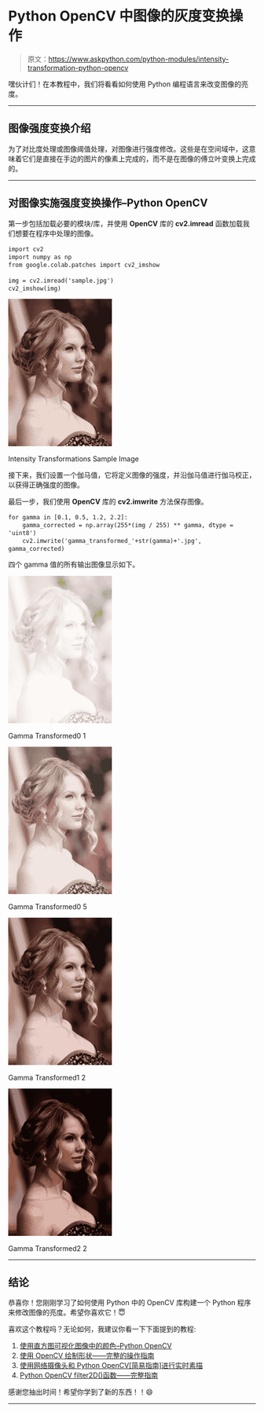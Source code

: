 # Python OpenCV 中图像的灰度变换操作

> 原文：<https://www.askpython.com/python-modules/intensity-transformation-python-opencv>

嘿伙计们！在本教程中，我们将看看如何使用 Python 编程语言来改变图像的亮度。

* * *

## 图像强度变换介绍

为了对比度处理或图像阈值处理，对图像进行强度修改。这些是在空间域中，这意味着它们是直接在手边的图片的像素上完成的，而不是在图像的傅立叶变换上完成的。

* * *

## 对图像实施强度变换操作–Python OpenCV

第一步包括加载必要的模块/库，并使用 **OpenCV** 库的 **cv2.imread** 函数加载我们想要在程序中处理的图像。

```
import cv2
import numpy as np
from google.colab.patches import cv2_imshow

img = cv2.imread('sample.jpg')
cv2_imshow(img)

```

![Intensity Transformations Sample Image](img/83f1d2ea98eb270bd4c66db464662273.png)

Intensity Transformations Sample Image

接下来，我们设置一个伽马值，它将定义图像的强度，并沿伽马值进行伽马校正，以获得正确强度的图像。

最后一步，我们使用 **OpenCV** 库的 **cv2.imwrite** 方法保存图像。

```
for gamma in [0.1, 0.5, 1.2, 2.2]:
	gamma_corrected = np.array(255*(img / 255) ** gamma, dtype = 'uint8')
	cv2.imwrite('gamma_transformed_'+str(gamma)+'.jpg', gamma_corrected)

```

四个 gamma 值的所有输出图像显示如下。

![Gamma Transformed0 1](img/f13505ed17d992db68dfa2889e85c722.png)

Gamma Transformed0 1

![Gamma Transformed0 5](img/57e0832a6b207c99cace455fd33eb828.png)

Gamma Transformed0 5

![Gamma Transformed1 2](img/7a3a003e24aa974d808f642edd903f44.png)

Gamma Transformed1 2

![Gamma Transformed2 2](img/fda94a0071f45317ac2c44b428bfd11a.png)

Gamma Transformed2 2

* * *

## **结论**

恭喜你！您刚刚学习了如何使用 Python 中的 OpenCV 库构建一个 Python 程序来修改图像的亮度。希望你喜欢它！😇

喜欢这个教程吗？无论如何，我建议你看一下下面提到的教程:

1.  [使用直方图可视化图像中的颜色–Python OpenCV](https://www.askpython.com/python/visualizing-colors-in-images)
2.  [使用 OpenCV 绘制形状——完整的操作指南](https://www.askpython.com/python/examples/draw-shapes-using-opencv)
3.  [使用网络摄像头和 Python OpenCV[简易指南]进行实时素描](https://www.askpython.com/python/examples/sketch-using-webcam)
4.  [Python OpenCV filter2D()函数——完整指南](https://www.askpython.com/python-modules/opencv-filter2d)

感谢您抽出时间！希望你学到了新的东西！！😄

* * *